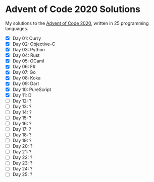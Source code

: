 # Advent of Code 2020 Solutions

My solutions to the [Advent of Code 2020](https://adventofcode.com/2020), written in 25 programming languages.

- [x] Day 01: Curry
- [x] Day 02: Objective-C
- [x] Day 03: Python
- [x] Day 04: Rust
- [x] Day 05: OCaml
- [x] Day 06: F#
- [x] Day 07: Go
- [x] Day 08: Koka
- [x] Day 09: Dart
- [x] Day 10: PureScript
- [x] Day 11: D
- [ ] Day 12: ?
- [ ] Day 13: ?
- [ ] Day 14: ?
- [ ] Day 15: ?
- [ ] Day 16: ?
- [ ] Day 17: ?
- [ ] Day 18: ?
- [ ] Day 19: ?
- [ ] Day 20: ?
- [ ] Day 21: ?
- [ ] Day 22: ?
- [ ] Day 23: ?
- [ ] Day 24: ?
- [ ] Day 25: ?
